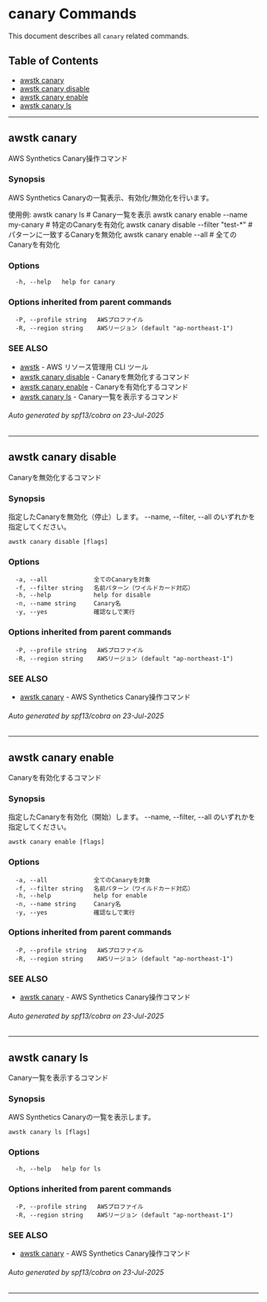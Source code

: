 # canary Commands

This document describes all `canary` related commands.

## Table of Contents

- [awstk canary](#awstk-canary)
- [awstk canary disable](#awstk-canary-disable)
- [awstk canary enable](#awstk-canary-enable)
- [awstk canary ls](#awstk-canary-ls)

---

## awstk canary

AWS Synthetics Canary操作コマンド

### Synopsis

AWS Synthetics Canaryの一覧表示、有効化/無効化を行います。

使用例:
  awstk canary ls                          # Canary一覧を表示
  awstk canary enable --name my-canary     # 特定のCanaryを有効化
  awstk canary disable --filter "test-*"   # パターンに一致するCanaryを無効化
  awstk canary enable --all                # 全てのCanaryを有効化

### Options

```
  -h, --help   help for canary
```

### Options inherited from parent commands

```
  -P, --profile string   AWSプロファイル
  -R, --region string    AWSリージョン (default "ap-northeast-1")
```

### SEE ALSO

* [awstk](README.md)	 - AWS リソース管理用 CLI ツール
* [awstk canary disable](canary.md#awstk-canary-disable)	 - Canaryを無効化するコマンド
* [awstk canary enable](canary.md#awstk-canary-enable)	 - Canaryを有効化するコマンド
* [awstk canary ls](canary.md#awstk-canary-ls)	 - Canary一覧を表示するコマンド

###### Auto generated by spf13/cobra on 23-Jul-2025

---

## awstk canary disable

Canaryを無効化するコマンド

### Synopsis

指定したCanaryを無効化（停止）します。
--name, --filter, --all のいずれかを指定してください。

```
awstk canary disable [flags]
```

### Options

```
  -a, --all             全てのCanaryを対象
  -f, --filter string   名前パターン（ワイルドカード対応）
  -h, --help            help for disable
  -n, --name string     Canary名
  -y, --yes             確認なしで実行
```

### Options inherited from parent commands

```
  -P, --profile string   AWSプロファイル
  -R, --region string    AWSリージョン (default "ap-northeast-1")
```

### SEE ALSO

* [awstk canary](canary.md)	 - AWS Synthetics Canary操作コマンド

###### Auto generated by spf13/cobra on 23-Jul-2025

---

## awstk canary enable

Canaryを有効化するコマンド

### Synopsis

指定したCanaryを有効化（開始）します。
--name, --filter, --all のいずれかを指定してください。

```
awstk canary enable [flags]
```

### Options

```
  -a, --all             全てのCanaryを対象
  -f, --filter string   名前パターン（ワイルドカード対応）
  -h, --help            help for enable
  -n, --name string     Canary名
  -y, --yes             確認なしで実行
```

### Options inherited from parent commands

```
  -P, --profile string   AWSプロファイル
  -R, --region string    AWSリージョン (default "ap-northeast-1")
```

### SEE ALSO

* [awstk canary](canary.md)	 - AWS Synthetics Canary操作コマンド

###### Auto generated by spf13/cobra on 23-Jul-2025

---

## awstk canary ls

Canary一覧を表示するコマンド

### Synopsis

AWS Synthetics Canaryの一覧を表示します。

```
awstk canary ls [flags]
```

### Options

```
  -h, --help   help for ls
```

### Options inherited from parent commands

```
  -P, --profile string   AWSプロファイル
  -R, --region string    AWSリージョン (default "ap-northeast-1")
```

### SEE ALSO

* [awstk canary](canary.md)	 - AWS Synthetics Canary操作コマンド

###### Auto generated by spf13/cobra on 23-Jul-2025

---

